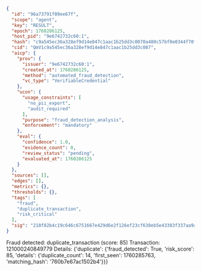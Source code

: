 ```json
{
  "id": "96a73791f09ee67f",
  "scope": "agent",
  "key": "RESULT",
  "epoch": 1760286125,
  "host_pid": "9e6742732c60:1",
  "hash": "c9a545ec36a328ef9d14e847c1aac1b25dd3c0870a480c57bf0e0344f70f1191",
  "cid": "QmV1c9a545ec36a328ef9d14e847c1aac1b25dd3c087",
  "aicp": {
    "prov": {
      "issuer": "9e6742732c60:1",
      "created_at": 1760286125,
      "method": "automated_fraud_detection",
      "vc_type": "VerifiableCredential"
    },
    "ucon": {
      "usage_constraints": [
        "no_pii_export",
        "audit_required"
      ],
      "purpose": "fraud_detection_analysis",
      "enforcement": "mandatory"
    },
    "eval": {
      "confidence": 1.0,
      "evidence_count": 0,
      "review_status": "pending",
      "evaluated_at": 1760286125
    }
  },
  "sources": [],
  "edges": [],
  "metrics": {},
  "thresholds": {},
  "tags": [
    "fraud",
    "duplicate_transaction",
    "risk_critical"
  ],
  "sig": "218f82b4c19c646c6751667e429d6e2f126ef23cf638eb5e43383f337aa9ac10"
}
```

Fraud detected: duplicate_transaction (score: 85)
Transaction: 121000240849779
Details: {'duplicate': {'fraud_detected': True, 'risk_score': 85, 'details': {'duplicate_count': 14, 'first_seen': 1760285763, 'matching_hash': '760b7e67ac1502b4'}}}